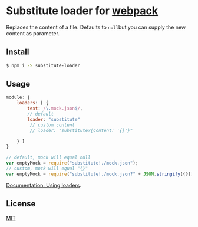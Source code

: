 # Substitute loader for [webpack](https://webpack.github.io/)

Replaces the content of a file. Defaults to ```null```but you can supply the new content as parameter.

## Install

```sh
$ npm i -S substitute-loader

```

## Usage

```javascript
module: {
    loaders: [ {
        test: /\.mock.json$/,
        // default
        loader: "substitute"
         // custom content
         // loader: "substitute?{content: '{}'}"
        
    } ]
}
```

```javascript
// default, mock will equal null
var emptyMock = require("substitute!./mock.json");
// custom, mock will equal "{}"
var emptyMock = require("substitute!./mock.json?" + JSON.stringify({}));
```


[Documentation: Using loaders](https://webpack.github.io/docs/using-loaders.html).

## License
[MIT](http://choosealicense.com/licenses/mit/)
